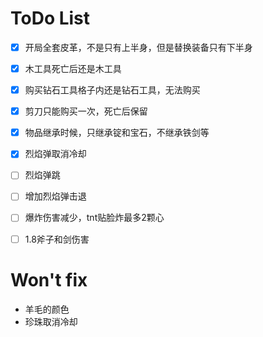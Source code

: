 # ToDo List
- [x] 开局全套皮革，不是只有上半身，但是替换装备只有下半身
- [x] 木工具死亡后还是木工具
- [x] 购买钻石工具格子内还是钻石工具，无法购买
- [x] 剪刀只能购买一次，死亡后保留
- [x] 物品继承时候，只继承锭和宝石，不继承铁剑等
- [x] 烈焰弹取消冷却
- [ ] 烈焰弹跳
- [ ] 增加烈焰弹击退
- [ ] 爆炸伤害减少，tnt贴脸炸最多2颗心
- [ ] 1.8斧子和剑伤害


# Won't fix
- 羊毛的颜色
- 珍珠取消冷却
